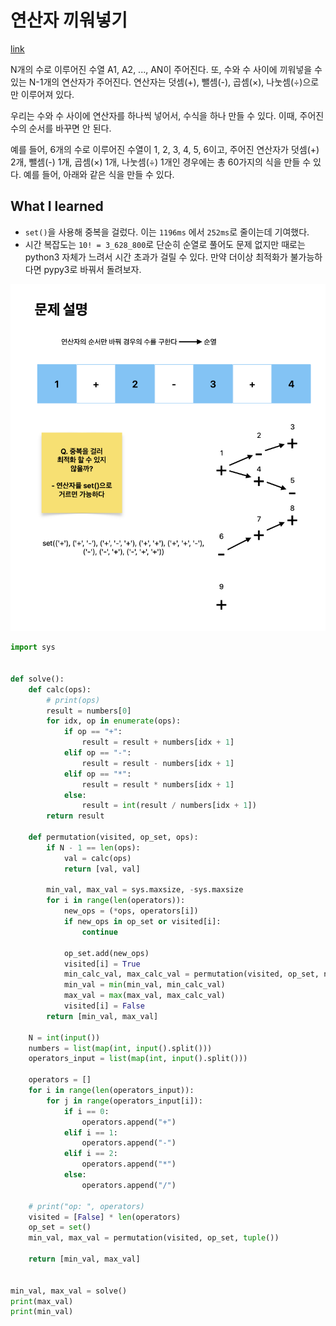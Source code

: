 # 연산자 끼워넣기

[link](https://www.acmicpc.net/problem/14888)

N개의 수로 이루어진 수열 A1, A2, ..., AN이 주어진다. 또, 수와 수 사이에 끼워넣을 수 있는 N-1개의 연산자가 주어진다. 연산자는 덧셈(+), 뺄셈(-), 곱셈(×), 나눗셈(÷)으로만 이루어져 있다.

우리는 수와 수 사이에 연산자를 하나씩 넣어서, 수식을 하나 만들 수 있다. 이때, 주어진 수의 순서를 바꾸면 안 된다.

예를 들어, 6개의 수로 이루어진 수열이 1, 2, 3, 4, 5, 6이고, 주어진 연산자가 덧셈(+) 2개, 뺄셈(-) 1개, 곱셈(×) 1개, 나눗셈(÷) 1개인 경우에는 총 60가지의 식을 만들 수 있다. 예를 들어, 아래와 같은 식을 만들 수 있다.

## What I learned

- `set()`을 사용해 중복을 걸렀다. 이는 `1196ms` 에서 `252ms`로 줄이는데 기여했다.
- 시간 복잡도는 `10! = 3_628_800`로 단순히 순열로 풀어도 문제 없지만 때로는 python3 자체가 느려서 시간 초과가 걸릴 수 있다. 만약 더이상 최적화가 불가능하다면 pypy3로 바꿔서 돌려보자.

![b14888](./b14888.png)

```python
import sys


def solve():
    def calc(ops):
        # print(ops)
        result = numbers[0]
        for idx, op in enumerate(ops):
            if op == "+":
                result = result + numbers[idx + 1]
            elif op == "-":
                result = result - numbers[idx + 1]
            elif op == "*":
                result = result * numbers[idx + 1]
            else:
                result = int(result / numbers[idx + 1])
        return result

    def permutation(visited, op_set, ops):
        if N - 1 == len(ops):
            val = calc(ops)
            return [val, val]

        min_val, max_val = sys.maxsize, -sys.maxsize
        for i in range(len(operators)):
            new_ops = (*ops, operators[i])
            if new_ops in op_set or visited[i]:
                continue

            op_set.add(new_ops)
            visited[i] = True
            min_calc_val, max_calc_val = permutation(visited, op_set, new_ops)
            min_val = min(min_val, min_calc_val)
            max_val = max(max_val, max_calc_val)
            visited[i] = False
        return [min_val, max_val]

    N = int(input())
    numbers = list(map(int, input().split()))
    operators_input = list(map(int, input().split()))

    operators = []
    for i in range(len(operators_input)):
        for j in range(operators_input[i]):
            if i == 0:
                operators.append("+")
            elif i == 1:
                operators.append("-")
            elif i == 2:
                operators.append("*")
            else:
                operators.append("/")

    # print("op: ", operators)
    visited = [False] * len(operators)
    op_set = set()
    min_val, max_val = permutation(visited, op_set, tuple())

    return [min_val, max_val]


min_val, max_val = solve()
print(max_val)
print(min_val)
```
